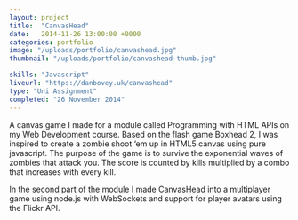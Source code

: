 ```yaml
---
layout: project
title:  "CanvasHead"
date:   2014-11-26 13:00:00 +0000
categories: portfolio
image: "/uploads/portfolio/canvashead.jpg"
thumbnail: "/uploads/portfolio/canvashead-thumb.jpg"

skills: "Javascript"
liveurl: "https://danbovey.uk/canvashead"
type: "Uni Assignment"
completed: "26 November 2014"
---
```


A canvas game I made for a module called Programming with HTML APIs on my Web Development course. Based on the flash game Boxhead 2, I was inspired to create a zombie shoot ‘em up in HTML5 canvas using pure javascript. The purpose of the game is to survive the exponential waves of zombies that attack you. The score is counted by kills multiplied by a combo that increases with every kill.

In the second part of the module I made CanvasHead into a multiplayer game using node.js with WebSockets and support for player avatars using the Flickr API.